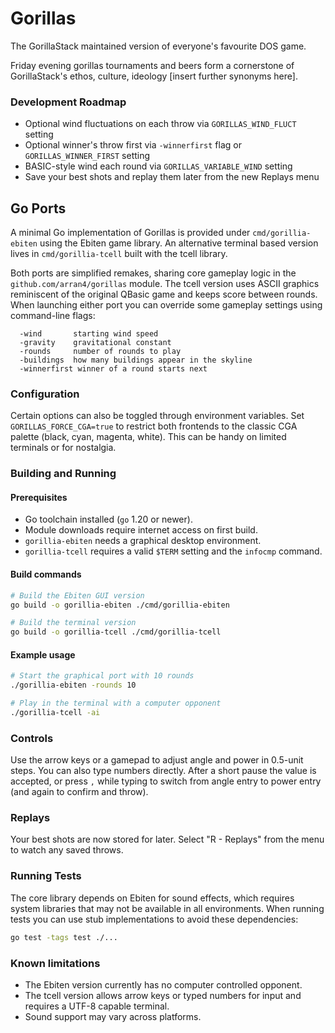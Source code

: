 # Gorillas

The GorillaStack maintained version of everyone's favourite DOS game.

Friday evening gorillas tournaments and beers form a cornerstone of GorillaStack's ethos, culture, ideology [insert further synonyms here].

### Development Roadmap

* Optional wind fluctuations on each throw via `GORILLAS_WIND_FLUCT` setting
* Optional winner's throw first via `-winnerfirst` flag or `GORILLAS_WINNER_FIRST` setting
* BASIC-style wind each round via `GORILLAS_VARIABLE_WIND` setting
* Save your best shots and replay them later from the new Replays menu


## Go Ports

A minimal Go implementation of Gorillas is provided under `cmd/gorillia-ebiten` using the Ebiten game library. An alternative terminal based version lives in `cmd/gorillia-tcell` built with the tcell library.

Both ports are simplified remakes, sharing core gameplay logic in the
`github.com/arran4/gorillas` module. The tcell version uses ASCII graphics
reminiscent of the original QBasic game and keeps score between rounds.
When launching either port you can override some gameplay settings using
command-line flags:

```
  -wind       starting wind speed
  -gravity    gravitational constant
  -rounds     number of rounds to play
  -buildings  how many buildings appear in the skyline
  -winnerfirst winner of a round starts next
```

### Configuration

Certain options can also be toggled through environment variables. Set
`GORILLAS_FORCE_CGA=true` to restrict both frontends to the classic CGA
palette (black, cyan, magenta, white). This can be handy on limited
terminals or for nostalgia.

### Building and Running

#### Prerequisites

- Go toolchain installed (`go` 1.20 or newer).
- Module downloads require internet access on first build.
- `gorillia-ebiten` needs a graphical desktop environment.
- `gorillia-tcell` requires a valid `$TERM` setting and the `infocmp` command.

#### Build commands

```bash
# Build the Ebiten GUI version
go build -o gorillia-ebiten ./cmd/gorillia-ebiten

# Build the terminal version
go build -o gorillia-tcell ./cmd/gorillia-tcell
```

#### Example usage

```bash
# Start the graphical port with 10 rounds
./gorillia-ebiten -rounds 10

# Play in the terminal with a computer opponent
./gorillia-tcell -ai
```

### Controls

Use the arrow keys or a gamepad to adjust angle and power in 0.5-unit steps.
You can also type numbers directly. After a short pause the value is accepted,
or press `,` while typing to switch from angle entry to power entry (and again
to confirm and throw).

### Replays

Your best shots are now stored for later. Select "R - Replays" from the menu to watch any saved throws.

### Running Tests

The core library depends on Ebiten for sound effects, which requires system
libraries that may not be available in all environments. When running tests you
can use stub implementations to avoid these dependencies:

```bash
go test -tags test ./...
```

### Known limitations

- The Ebiten version currently has no computer controlled opponent.
 - The tcell version allows arrow keys or typed numbers for input and requires a UTF-8 capable terminal.
- Sound support may vary across platforms.

